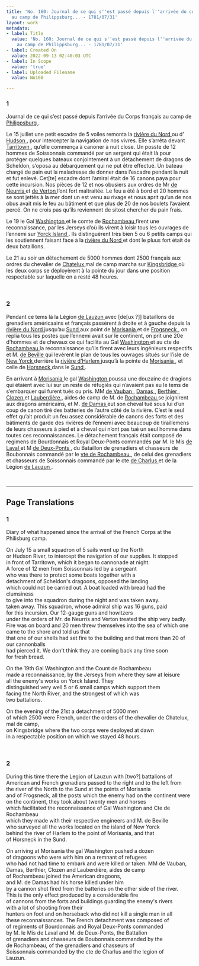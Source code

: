 ```yaml
---
title: 'No. 160: Journal de ce qui s''est passé depuis l''arrivée du corps françis
  au camp de Philippsburg... - 1781/07/31'
layout: work
metadata:
- label: Title
  value: 'No. 160: Journal de ce qui s''est passé depuis l''arrivée du corps françis
    au camp de Philippsburg... - 1781/07/31'
- label: Created On
  value: 2022-09-13 02:40:03 UTC
- label: In Scope
  value: 'true'
- label: Uploaded Filename
  value: No160

---
```

<div class="pages">
<div id="page-32547624">
<h3><a name="page-32547624">1</a></h3>
<div class="page-content">
<p>Journal de ce qui s’est passé depuis l’arrivée du Corps français au <span class="line-break"> </span>camp de <a href="../subjects/32162963" title=" Philippsburg "> Philippsburg </a>.</p>
<p>Le 15 juillet une petit escadre de 5 voiles remonta la <a href="../subjects/32162961" title=" rivière du Nord "> rivière du Nord </a> <span class="line-break"> </span>ou d’ <a href="../subjects/32162921" title=" Hudson "> Hudson </a>, pour intercepter la navigation de nos vivres. Elle s’arrêta <span class="line-break"> </span>devant <a href="../subjects/32163219" title=" Tarritown "> Tarritown </a>, qu’elle commença à canoner à nuit close. <span class="line-break"> </span>Un posste de 12 hommes de Soissonnais commandé par un sergent<span class="line-break"> </span>qui était là pour protéger quelques bateaux conjointement à un <span class="line-break"> </span>détachement de dragons de Scheldon, s’oposa au débarquement <span class="line-break"> </span>qui ne put être effectué. Un bateau chargé de pain eut la <span class="line-break"> </span>maladresse de donner dans l’escadre pendant la nuit et fut <span class="line-break"> </span>enlevé. Cet[te] escadre dont l’amiral était de 16 canons paya <span class="line-break"> </span>pour cette incursion. Nos pièces de 12 et nos obusiers <span class="line-break"> </span>aux ordres de Mr <a href="../subjects/32163220" title=" de Neurris "> de Neurris </a> et <a href="../subjects/32163221" title=" de Verton "> de Verton </a> l’ont fort maltraitée. <span class="line-break"> </span>Le feu a été à bord et 20 hommes se sont jettés à la mer dont un <span class="line-break"> </span>est venu au rivage et nous aprit qu’un de nos obus avait <span class="line-break"> </span>mis le feu au bâtiment et que plus de 20 de nos boulets <span class="line-break"> </span>l’avaient percé. On ne crois pas qu’ils reviennent de sitost <span class="line-break"> </span>chercher du pain frais.</p>
<p>Le 19 le Gal <a href="../subjects/32162841" title=" Washington "> Washington </a> et le comte de <a href="../subjects/32162815" title=" Rochambeau "> Rochambeau </a> <span class="line-break"> </span>firent une reconnaissance, par les Jerseys d’où ils virent <span class="line-break"> </span>à loisir tous les ouvrages de l’ennemi sur <a href="../subjects/32163222" title=" Yorck Island "> Yorck Island </a>. Ils <span class="line-break"> </span>distinguèrent très bien 5 ou 6 petits camps qui les soutiennent <span class="line-break"> </span>faisant face à la <a href="../subjects/32162961" title=" rivière du Nord "> rivière du Nord </a> et dont le pluus fort était de <span class="line-break"> </span>deux bataillons.</p>
<p>Le 21 au soir un détachement de 5000 hommes dont <span class="line-break"> </span>2500 français aux ordres du chevalier de <a href="../subjects/32163223" title=" Chatelux "> Chatelux </a> mal de camp marcha<span class="line-break"> </span>sur <a href="../subjects/32162959" title=" Kingsbridge "> Kingsbridge </a> où les deux corps se déployèrent à la pointe du jour <span class="line-break"> </span>dans une position respectable sur laquelle on a resté 48 heures. </p>
</div>
</div>
<br />
<div id="page-32547625">
<h3><a name="page-32547625">2</a></h3>
<div class="page-content">
<p>Pendant ce tems là la Légion <a href="../subjects/32162865" title=" de Lauzun "> de Lauzun </a> avec <span class="unclear">[de[ux ?]]</span> bataillons de grenadiers américaains et français passèrent à droite et à gauche depuis <span class="line-break"> </span>la <a href="../subjects/32162961" title=" rivière du Nord "> rivière du Nord </a> jusqu’au <a href="../subjects/32163225" title=" Sund "> Sund </a> aux point de <a href="../subjects/32163226" title=" Morisania "> Morisania </a> <span class="line-break"> </span>et de <a href="../subjects/32163227" title=" Frogsneck "> Frogsneck </a>, on replia tous les postes que l’ennemi avait <span class="line-break"> </span>sur le continent, on prit une 20e d’hommes et de chevaux ce qui <span class="line-break"> </span>facilita au Gal <a href="../subjects/32162841" title=" Washington "> Washington </a> et au cte de <a href="../subjects/32162815" title=" Rochambeau "> Rochambeau </a> la reconnaissance <span class="line-break"> </span>qu’ils firent avec leurs ingénieurs respectifs et M. <a href="../subjects/32162953" title=" de Beville "> de Beville </a> <span class="line-break"> </span>qui levèrent le plan de tous les ouvrages situés sur l’isle de <a href="../subjects/32162923" title=" New Yorck "> New Yorck </a><span class="line-break"> </span>derrière la <a href="../subjects/32163228" title=" rivière d’Harlem "> rivière d’Harlem </a> jusqu’à la pointe de <a href="../subjects/32163226" title=" Morisania "> Morisania </a>, et celle <span class="line-break"> </span>de <a href="../subjects/32163229" title=" Horsneck "> Horsneck </a> dans le <a href="../subjects/32163225" title=" Sund "> Sund </a>.</p>
<p>En arrivant à <a href="../subjects/32163226" title=" Morisania "> Morisania </a> le gal <a href="../subjects/32162841" title=" Washington "> Washington </a> poussa une douzaine <span class="line-break"> </span>de dragions qui étaient avec lui sur un reste de réfugiés qui n’avaient <span class="line-break"> </span>pas eu le tems de s’embarquer qui furent tués ou pris. MM <a href="../subjects/32163230" title=" de Vauban "> de Vauban </a>, <span class="line-break"> </span><a href="../subjects/32163231" title=" Damas "> Damas </a>, <a href="../subjects/32163232" title=" Berthier "> Berthier </a>, <a href="../subjects/32163233" title=" Clozen "> Clozen </a> et <a href="../subjects/32163234" title=" Lauberdière "> Lauberdière </a>, aides de <span class="line-break"> </span>camp de M. de <a href="../subjects/32162815" title=" Rochambeau "> Rochambeau </a> se joignirent aux dragons <span class="line-break"> </span>américains, et M. <a href="../subjects/32163008" title=" de Damas "> de Damas </a> eut son cheval tué sous lui d’un <span class="line-break"> </span>coup de canon tiré des batteries de l’autre côté de la rivière. <span class="line-break"> </span>C’est le seul effet qu’ait produit un feu assez considérable <span class="line-break"> </span>de canons des forts et des bâtiments de garde des rivières de <span class="line-break"> </span>l’ennemi avec beaucoup de tiraillemens de leurs chasseurs à pied <span class="line-break"> </span>et à cheval qui n’ont pas tué un seul homme dans toutes <span class="line-break"> </span>ces reconnaissances. Le détachement français était composé <span class="line-break"> </span>de regimens de Bourdonnais et Royal Deux-Ponts commandés <span class="line-break"> </span>par M. le Mis <a href="../subjects/32163051" title=" de Laval "> de Laval </a> et M <a href="../subjects/32163235" title=" de Deux-Ponts "> de Deux-Ponts </a>, du Bataillon <span class="line-break"> </span>de grenadiers et chasseurs de Boubonnais commandé par le <span class="line-break"> </span><a href="../subjects/32163236" title=" vte de Rochambeau "> vte de Rochambeau </a>, de celui des grenadiers et chasseurs de <span class="line-break"> </span>Soissonnais commandé par le cte <a href="../subjects/32163072" title=" de Charlus "> de Charlus </a> et de la Légion <a href="../subjects/32162865" title=" de Lauzun "> de <span class="line-break"> </span>Lauzun </a>. </p>
</div>
</div>
<br />
</div>
<hr />
<h2 class="divider">Page Translations</h2>
<div class="pages">
<div id="translation-32547624">
<h3>1</h3>
<div class="page-content">
<p>Diary of what happened since the arrival of the French Corps at the<br/>
Philisburg camp.</p>
<p>On July 15 a small squadron of 5 sails went up the North <br/>
or Hudson River, to intercept the navigation of our supplies. It stopped<br/>
in front of Tarritown, which it began to cannonade at night.<br/>
A force of 12 men from Soissonnais led by a sergeant<br/>
who was there to protect some boats together with a <br/>
detachment of Scheldon's dragoons, opposed the landing <br/>
which could not be carried out. A boat loaded with bread had the clumsiness<br/>
to give into the squadron during the night and was taken away.<br/>
taken away. This squadron, whose admiral ship was 16 guns, paid <br/>
for this incursion. Our 12-gauge guns and howitzers<br/>
under the orders of Mr. de Neurris and Verton treated the ship very badly.<br/>
Fire was on board and 20 men threw themselves into the sea of which one<br/>
came to the shore and told us that <br/>
that one of our shells had set fire to the building and that more than 20 of our cannonballs<br/>
had pierced it. We don't think they are coming back any time soon<br/>
for fresh bread.</p>
<p>On the 19th Gal Washington and the Count de Rochambeau<br/>
made a reconnaissance, by the Jerseys from where they saw at leisure<br/>
all the enemy's works on Yorck Island. They<br/>
distinguished very well 5 or 6 small camps which support them<br/>
facing the North River, and the strongest of which was<br/>
two battalions.</p>
<p>On the evening of the 21st a detachment of 5000 men<br/>
of which 2500 were French, under the orders of the chevalier de Chatelux, mal de camp,<br/>
on Kingsbridge where the two corps were deployed at dawn<br/>
in a respectable position on which we stayed 48 hours.</p>
</div>
</div>
<br />
<div id="translation-32547625">
<h3>2</h3>
<div class="page-content">
<p>During this time there the Legion of Lauzun with [two?] battalions of American and French grenadiers passed to the right and to the left from<br/>
the river of the North to the Sund at the points of Morisania<br/>
and of Frogsneck, all the posts which the enemy had on the continent were<br/>
on the continent, they took about twenty men and horses <br/>
which facilitated the reconnaissance of Gal Washington and Cte de Rochambeau<br/>
which they made with their respective engineers and M. de Beville<br/>
who surveyed all the works located on the island of New Yorck<br/>
behind the river of Harlem to the point of Morisania, and that <br/>
of Horsneck in the Sund.</p>
<p>On arriving at Morisania the gal Washington pushed a dozen<br/>
of dragoons who were with him on a remnant of refugees <br/>
who had not had time to embark and were killed or taken. MM de Vauban,<br/>
Damas, Berthier, Clozen and Lauberdière, aides de camp<br/>
of Rochambeau joined the American dragoons,  <br/>
and M. de Damas had his horse killed under him <br/>
by a cannon shot fired from the batteries on the other side of the river.<br/>
This is the only effect produced by a considerable fire<br/>
of cannons from the forts and buildings guarding the enemy's rivers<br/>
with a lot of shooting from their <br/>
hunters on foot and on horseback who did not kill a single man in all<br/>
these reconnaissances. The French detachment was composed of<br/>
of regiments of Bourdonnais and Royal Deux-Ponts commanded<br/>
by M. le Mis de Laval and M. de Deux-Ponts, the Battalion<br/>
of grenadiers and chasseurs de Boubonnais commanded by the<br/>
de Rochambeau, of the grenadiers and chasseurs of <br/>
Soissonnais commanded by the cte de Charlus and the legion of<br/>
Lauzun.</p>
</div>
</div>
<br />
</div>
